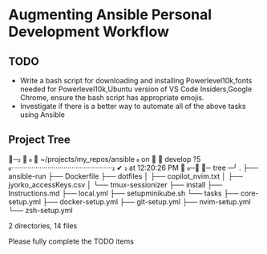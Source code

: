 # Augmenting Ansible Personal Development Workflow

## TODO
- Write a bash script for downloading and installing Powerlevel10k,fonts needed for Powerlevel10k,Ubuntu version of VS Code Insiders,Google Chrome, ensure the bash script has appropriate emojis.
- Investigate if there is a better way to automate all of the above tasks using Ansible



## Project Tree

╭─    ~/projects/my_repos/ansible  on   develop ?5 ·················································· ✔  at 12:20:26 PM  ─╮
╰─ tree                                                                                                                              ─╯
.
├── ansible-run
├── Dockerfile
├── dotfiles
│   ├── copilot_nvim.txt
│   ├── jyorko_accessKeys.csv
│   └── tmux-sessionizer
├── install
├── Instructions.md
├── local.yml
├── setupminikube.sh
└── tasks
    ├── core-setup.yml
    ├── docker-setup.yml
    ├── git-setup.yml
    ├── nvim-setup.yml
    └── zsh-setup.yml

2 directories, 14 files


Please fully complete the TODO items




